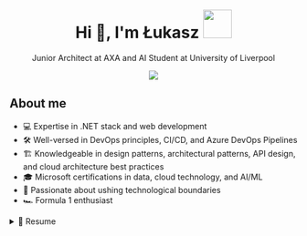 <h1 align="center">Hi 👋, I'm Łukasz <img src="https://user-images.githubusercontent.com/74038190/212284087-bbe7e430-757e-4901-90bf-4cd2ce3e1852.gif" width="50"></img></h1>
<p align="center">Junior Architect at AXA and AI Student at University of Liverpool</p>
<p align='center'>
  <a href="#">
    <img src="https://img.shields.io/badge/linkedin-%230077B5.svg?&style=for-the-badge&logo=linkedin&logoColor=white" />
  </a>
</p>
<h2>About me</h2>
<ul>
  <li>💻 Expertise in .NET stack and web development</li>
  <li>🛠 Well-versed in DevOps principles, CI/CD, and Azure DevOps Pipelines</li>
  <li>🏗 Knowledgeable in design patterns, architectural patterns, API design, and cloud architecture best practices</li>
  <li>🎓 Microsoft certifications in data, cloud technology, and AI/ML</li>
  <li>🌟 Passionate about ushing technological boundaries</li>
  <li>🏎 Formula 1 enthusiast</li>
</ul>

<details>
  <summary>📄 Resume</summary>

  ## Education
  ## Work Experience
  ## Certificates
  ## Technologies
</details>
